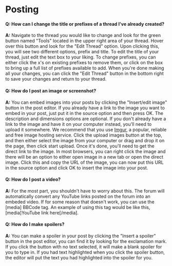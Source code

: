 # Posting

#### Q: How can I change the title or prefixes of a thread I've already created?
**A:** Navigate to the thread you would like to change and look for the green button named "Tools" located in the upper right area of your thread. Hover over this button and look for the "Edit Thread" option. Upon clicking this, you will see two different options, prefix and title. To edit the title of your thread, just edit the text box to your liking. To change prefixes, you can either click the x's on existing prefixes to remove them, or click on the box to bring up a full list of prefixes available to add. When you're done making all your changes, you can click the "Edit Thread" button in the bottom right to save your changes and return to your thread.

#### Q: How do I post an image or screenshot?
**A:** You can embed images into your posts by clicking the "Insert/edit image" button in the post editor. If you already have a link to the image you want to embed in your post, just put it in the source option and then press OK. The description and dimensions options are optional. If you don't already have a link to the image and have it on your computer instead, you'll need to upload it somewhere. We recommend that you use [Imgur](https://imgur.com/), a popular, reliable and free image hosting service. Click the upload images button at the top, and then either select the image from your computer or drag and drop it on the page, then click start upload. Once it's done, you'll need to get the direct link to the image. In most browsers, you can right click the image and there will be an option to either open image in a new tab or open the direct image. Click this and copy the URL of the image, you can now put this URL in the source option and click OK to insert the image into your post.

#### Q: How do I post a video?
**A:** For the most part, you shouldn't have to worry about this. The forum will automatically convert any YouTube links posted on the forum into an embeded video. If for some reason that doesn't work, you can use the [media] BBCode tag. An example of using this tag would be like this, [media]YouTube link here[/media].

#### Q: How do I make spoilers?
**A:** You can make a spoiler in your post by clicking the "Insert a spoiler" button in the post editor, you can find it by looking for the exclamation mark. If you click the button with no text selected, it will make a blank spoiler for you to type in. If you had text highlighted when you click the spoiler button, the editor will put the text you had highlighted into the spoiler for you.
